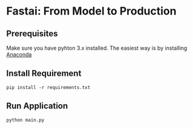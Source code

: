 # Fastai: From Model to Production

## Prerequisites

Make sure you have pyhton 3.x installed.
The easiest way is by installing [Anaconda](https://anaconda.com/)

## Install Requirement

```
pip install -r requirements.txt
```

## Run Application

```
python main.py
```
